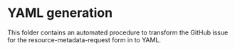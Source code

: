 # YAML generation
This folder contains an automated procedure to transform the GitHub issue for the resource-metadata-request form in to YAML.
